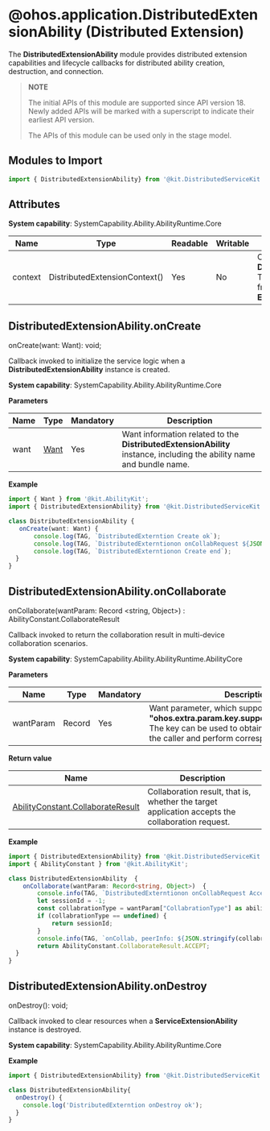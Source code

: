# @ohos.application.DistributedExtensionAbility (Distributed Extension)

The **DistributedExtensionAbility** module provides distributed extension capabilities and lifecycle callbacks for distributed ability creation, destruction, and connection.

> **NOTE**
>
> The initial APIs of this module are supported since API version 18. Newly added APIs will be marked with a superscript to indicate their earliest API version.
>
> The APIs of this module can be used only in the stage model.

## Modules to Import

```ts
import { DistributedExtensionAbility} from '@kit.DistributedServiceKit';
```

## Attributes

**System capability**: SystemCapability.Ability.AbilityRuntime.Core

| Name   | Type                         | Readable| Writable| Description                                                      |
| ------- | ----------------------------- | ---- | ---- | ---------------------------------------------------------- |
| context | DistributedExtensionContext() | Yes  | No  | Context of the **DistributedExtension**. This context inherits from **ExtensionContext**.|

## DistributedExtensionAbility.onCreate

onCreate(want: Want): void;

Callback invoked to initialize the service logic when a **DistributedExtensionAbility** instance is created.

**System capability**: SystemCapability.Ability.AbilityRuntime.Core

**Parameters**

| Name    | Type| Mandatory                                                            | Description|
| ----------| ---- | ---------------------------------------------------------------- | ---- |
| want      | [Want](../apis-ability-kit/js-apis-app-ability-want.md) | Yes  | Want information related to the **DistributedExtensionAbility** instance, including the ability name and bundle name.|

**Example**

```ts
import { Want } from '@kit.AbilityKit';
import { DistributedExtensionAbility} from '@kit.DistributedServiceKit';

class DistributedExtensionAbility {
   onCreate(want: Want) {
       console.log(TAG, `DistributedExterntion Create ok`);
       console.log(TAG, `DistributedExterntionon onCollabRequest ${JSON.stringify(want)}`);
       console.log(TAG, `DistributedExterntionon Create end`);
  }
}
```

## DistributedExtensionAbility.onCollaborate

onCollaborate(wantParam: Record <string, Object>) : AbilityConstant.CollaborateResult

Callback invoked to return the collaboration result in multi-device collaboration scenarios.

**System capability**: SystemCapability.Ability.AbilityRuntime.AbilityCore

**Parameters**

| Name   | Type  | Mandatory| Description                                                                                                                                  |
| --------- | ------ | ---- | -------------------------------------------------------------------------------------------------------------------------------------- |
| wantParam | Record | Yes  | Want parameter, which supports only the key **"ohos.extra.param.key.supportCollaborateIndex"**. The key can be used to obtain the data passed by the caller and perform corresponding processing.|

**Return value**

| Name| Description|
| ---------- | ---- |
| [AbilityConstant.CollaborateResult](https://gitee.com/openharmony/docs/blob/master/en/application-dev/reference/apis-ability-kit/js-apis-app-ability-abilityConstant.md) | Collaboration result, that is, whether the target application accepts the collaboration request.|

**Example**

```ts
import { DistributedExtensionAbility} from '@kit.DistributedServiceKit';
import { AbilityConstant } from '@kit.AbilityKit';

class DistributedExtensionAbility  {
    onCollaborate(wantParam: Record<string, Object>)  {
        console.info(TAG, `DistributedExterntionon onCollabRequest Accept to the result of Ability collaborate`);
        let sessionId = -1;
        const collabrationType = wantParam["CollabrationType"] as abilityConnectionManager.CollabrationType;
        if (collabrationType == undefined) {
            return sessionId;
        }
        console.info(TAG, `onCollab, peerInfo: ${JSON.stringify(collabrationType)}`);
        return AbilityConstant.CollaborateResult.ACCEPT;
  }
}
```

## DistributedExtensionAbility.onDestroy

onDestroy(): void;

Callback invoked to clear resources when a **ServiceExtensionAbility** instance is destroyed.

**System capability**: SystemCapability.Ability.AbilityRuntime.Core

**Example**

```ts
import { DistributedExtensionAbility} from '@kit.DistributedServiceKit';

class DistributedExtensionAbility{
  onDestroy() {
    console.log('DistributedExterntion onDestroy ok');
  }
}
```
